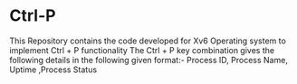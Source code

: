 # Ctrl-P
This Repository contains the code developed for Xv6 Operating system to implement Ctrl + P functionality
The Ctrl + P key combination gives the following details in the following given format:-
Process ID, Process Name, Uptime ,Process Status


